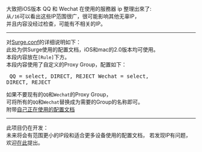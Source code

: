 大致把iOS版本 QQ 和 Wechat 在使用的服務器 ip 整理出來了:<br/>
从<code>/16</code>可以看出这些IP范围很广，很可能影响其他无辜IP， <br/>
并且内容没经过检查，可能有不相关的IP。<hr/>
对[Surge.conf](https://github.com/Qinyongr/tencent_IP/blob/master/For%20Surge.conf)的详细说明如下：<br/>
此处为供Surge使用的配置文档，iOS和mac的2.0版本均可使用。</br>
本段内容放在<code>[Rule]</code>下方。</br>
本段内容使用了自定义的Proxy Group，配置如下：<pre>
QQ = select, DIRECT, REJECT
Wechat = select, DIRECT, REJECT</pre>
如果不要现有的<code>QQ</code>和<code>Wechat</code>的Proxy Group，</br>
可将所有的<code>QQ</code>和<code>Wechat</code>替换成为需要的Group的名称即可。<br/>
附带[自己正在使用的配置文档](https://github.com/Qinyongr/tencent_IP/blob/master/Surge.conf)<hr/>
此项目仍在开发：<br/>
未来将会有范围更小的IP段和适合更多设备使用的配置文档，
若发现IP有问题，欢迎[在此](https://github.com/Qinyongr/tencent_IP/issues)提出。
